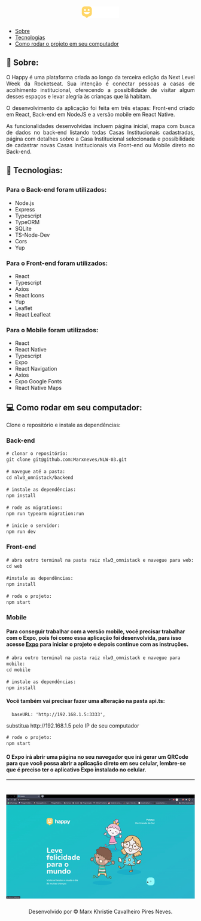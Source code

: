 <h1 align="center">
  <img width=100 src='web/src/images/Logo.svg'>
</h1>
<ul>
<li><a href="#sobre"> Sobre</a></li>
<li><a href="#tecno"> Tecnologias</a></li>
<li><a href="#run"> Como rodar o projeto em seu computador </a></li>
</ul>

<h2 id="sobre">
📜 Sobre:
</h2>
<p align="justify">
O Happy é uma plataforma criada ao longo da terceira edição da Next Level Week da Rocketseat. Sua intenção é conectar pessoas a casas de acolhimento institucional, oferecendo a possibilidade de visitar algum desses espaços e levar alegria às crianças que lá habitam.
</p>
<p align="justify">
O desenvolvimento da aplicação foi feita em três etapas: Front-end criado em React, Back-end em NodeJS e a versão mobile em React Native.
</p>
<p align="justify">
As funcionalidades desenvolvidas incluem página inicial, mapa com busca de dados no back-end listando todas Casas Institucionais cadastradas, página com detalhes sobre a Casa Institucional selecionada e possibilidade de cadastrar novas Casas Institucionais via Front-end ou Mobile direto no Back-end.
</p>

<h2 id="tecno">
🚀 Tecnologias:
<h2>

<h3> Para o Back-end foram utilizados: </h3>
<ul>
<li>Node.js</li>
<li>Express</li>
<li>Typescript</li>
<li>TypeORM</li>
<li>SQLite</li>
<li>TS-Node-Dev</li>
<li>Cors</li>
<li>Yup</li>
</ul>

<h3> Para o Front-end foram utilizados: </h3>
<ul>
<li>React</li>
<li>Typescript</li>
<li>Axios</li>
<li>React Icons</li>
<li>Yup</li>
<li>Leaflet</li>
<li>React Leafleat</li>
</ul>

<h3> Para o Mobile foram utilizados: </h3>
<ul>
<li>React</li>
<li>React Native</li>
<li>Typescript</li>
<li>Expo</li>
<li>React Navigation</li>
<li>Axios</li>
<li>Expo Google Fonts</li>
<li>React Native Maps</li>
</ul>

<h2 id="run">
💻 Como rodar em seu computador:
</h2>

<p>
Clone o repositório e instale as dependências:
</p>

<h3> Back-end </h3>

```
# clonar o repositório:
git clone git@github.com:Marxneves/NLW-03.git

# navegue até a pasta:
cd nlw3_omnistack/backend

# instale as dependências:
npm install

# rode as migrations:
npm run typeorm migration:run

# inicie o servidor:
npm run dev
```

<h3> Front-end </h3>

```
# abra outro terminal na pasta raiz nlw3_omnistack e navegue para web:
cd web

#instale as dependências:
npm install

# rode o projeto:
npm start
```
<h3> Mobile </h3>

<h4> Para conseguir trabalhar com a versão mobile, você precisar trabalhar com o Expo, pois foi como essa aplicação foi desenvolvida, para isso acesse <a href="https://expo.io/learn">Expo</a> para iniciar o projeto e depois continue com as instruções.</h4>

```
# abra outro terminal na pasta raiz nlw3_omnistack e navegue para mobile:
cd mobile

# instale as dependências:
npm install

```
<h4> Você também vai precisar fazer uma alteração na pasta api.ts: </h4>

```
  baseURL: 'http://192.168.1.5:3333',
```
<p> substitua http://192.168.1.5 pelo IP de seu computador </p>

```
# rode o projeto:
npm start
```

<h4> O Expo irá abrir uma página no seu navegador que irá gerar um QRCode para que você possa abrir a aplicação direto em seu celular, lembre-se que é preciso ter o aplicativo Expo instalado no celular. </h4>

------------

<h1 align="center">
 <img src='web/src/images/reactgif.gif'>
</h1>

<p align="center"> Desenvolvido por © Marx Khristie Cavalheiro Pires Neves. </p>